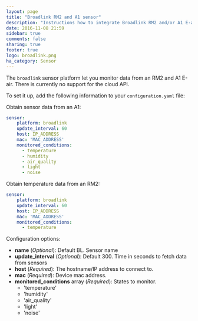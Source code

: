 ```yaml
---
layout: page
title: "Broadlink RM2 and A1 sensor"
description: "Instructions how to integrate Broadlink RM2 and/or A1 E-air sensors within Home Assistant."
date: 2016-11-08 21:59
sidebar: true
comments: false
sharing: true
footer: true
logo: broadlink.png
ha_category: Sensor
---
```



The `broadlink` sensor platform let you monitor data from an RM2 and A1 E-air. 
There is currently no support for the cloud API.

To set it up, add the following information to your `configuration.yaml` file:

Obtain sensor data from an A1:
```yaml
sensor:
    platform: broadlink
    update_interval: 60
    host: IP_ADDRESS
    mac: 'MAC_ADDRESS'
    monitored_conditions:
      - temperature
      - humidity
      - air_quality
      - light
      - noise
```

Obtain temperature data from an RM2:
```yaml
sensor:
    platform: broadlink
    update_interval: 60
    host: IP_ADDRESS
    mac: 'MAC_ADDRESS'
    monitored_conditions:
      - temperature
```

Configuration options:
- **name** (*Optional*): Default BL. Sensor name
- **update_interval** (*Optional*): Default 300. Time in seconds to fetch data from sensors
- **host** (*Required*): The hostname/IP address to connect to.
- **mac** (*Required*):  Device mac address.
- **monitored_conditions** array (*Required*): States to monitor.
    - 'temperature'
    - 'humidity'
    - 'air_quality'
    - 'light'
    - 'noise'


